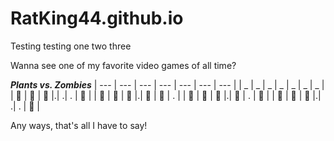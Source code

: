 # RatKing44.github.io

Testing testing one two three

Wanna see one of my favorite video games of all time?

***Plants vs. Zombies***
| --- | --- | --- | --- | --- | --- | --- |
| _ | _ | _ | _ | _ | _ | _ |
| 🛒 | 🌻 | 🌳 |.| .| . | 🧟 |
| 🛒 | 🌻 | 🌳 |.| 🌰 | 🧟 | . |
| 🛒 | 🌻 | 🌳 |.| 🌰 | . | 🧟 |
| 🛒 | 🌻 | 🌳 |.| .| . | 🧟 |


Any ways, that's all I have to say! 
